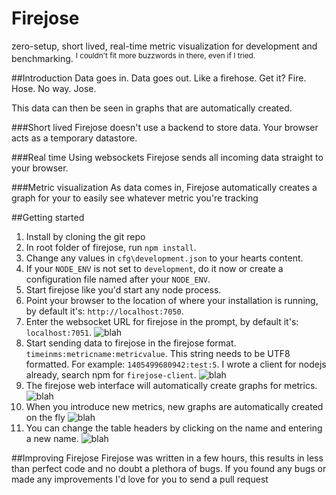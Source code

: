 Firejose
======================
zero-setup, short lived, real-time metric visualization for development and benchmarking. <sup>I couldn't fit more buzzwords in there, even if I tried.</sup>

##Introduction
Data goes in. Data goes out.
Like a firehose. Get it? Fire. Hose. No way. Jose.

This data can then be seen in graphs that are automatically created.

###Short lived
Firejose doesn't use a backend to store data. Your browser acts as a temporary datastore.

###Real time
Using websockets Firejose sends all incoming data straight to your browser.

###Metric visualization
As data comes in, Firejose automatically creates a graph for your to easily see whatever metric you're tracking

##Getting started
1. Install by cloning the git repo
2. In root folder of firejose, run `npm install`.
3. Change any values in `cfg\development.json` to your hearts content.
4. If your `NODE_ENV` is not set to `development`, do it now or create a configuration file named after your `NODE_ENV`.
5. Start firejose like you'd start any node process.
6. Point your browser to the location of where your installation is running, by default it's: `http://localhost:7050`.
7. Enter the websocket URL for firejose in the prompt, by default it's: `localhost:7051`.
![blah](http://i.imgur.com/vHifPQE.png)
8. Start sending data to firejose in the firejose format. `timeinms:metricname:metricvalue`. This string needs to be UTF8 formatted.
For example: `1405499680942:test:5`. I wrote a client for nodejs already, search npm for `firejose-client`. ![blah](http://i.imgur.com/LmX6xAB.png)
9. The firejose web interface will automatically create graphs for metrics.
![blah](http://i.imgur.com/mq30Aa2.png)
10. When you introduce new metrics, new graphs are automatically created on the fly
![blah](http://i.imgur.com/7Y3jhpC.png)
11. You can change the table headers by clicking on the name and entering a new name. 
![blah](http://i.imgur.com/vyO0TN3.png)

##Improving Firejose
Firejose was written in a few hours, this results in less than perfect code and no doubt a plethora of bugs. If you found any bugs or made any improvements I'd love for you to send a pull request
